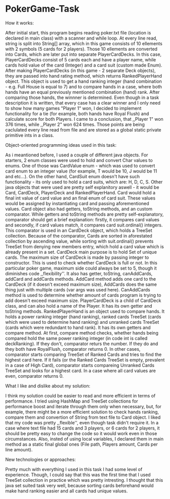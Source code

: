 # PokerGame-Task

How it works:

After initial start, this program begins reading poker.txt file (location is declared in main class) with a scanner and while loop. At every line read, string is split into String[] array, which in this game consists of 10 ellements with 2 symbols (5 cards for 2 players). Those 10 ellements are converted into Cards, which are later put into separate PlayerCardDecks. In this case, PlayerCardDecks consist of 5 cards each and have a player name, while cards hold value of the card (Integer) and a card suit (custom made Enum). After making PlayerCardDecks (in this game - 2 separate Deck objects), they are passed into hand rating method, which returns RankedPlayerHand object. This object is used to get a hand ranking integer (hand combination - e.g. Full House is equal to 7) and to compare hands in a case, where both hands have an equal previously mentioned combination (hand) rank. After comparing those hands, the winnner is determined. Even though in a task description it is written, that every case has a clear winner and I only need to show how many games "Player 1" won, I decided to implement functionality for a tie (for example, both hands have Royal Flush) and calculate score for both Players. I came to a conclusion, that ,,Player 1" won 376 times, while ,,Player 2" won 624 times. Those points are being caclulated every line read from file and are stored as a global static private primitive ints in a class.


Object-oriented programming ideas used in this task:

As i meantioned before, I used a couple of different java objects. For starters, 2 enum classes were used to hold and convert Char values to enums.
One of those was CardValue enum - which was used to convert card enum to an integer value (for example, T would be 10, J would be 11 and etc...). On the other hand, CardSuit enum doesn't have such functionality - its only used to hold a card suits, which are: H, D, C, S.
Other java objects that were used are pretty self explanitory aswell - it would be Card, CardDeck, PlayerDeck and RankedPlayerHand. 
Card would hold a final int value of card value and an final enum of card suit. These values would be assigned by instantiating card and passing aforementioned values. Card object also had getters, toString methods, and an custom comparator. While getters and toString methods are pretty self-explanatory, comparator should get a brief explanation: firstly, it compares card values and secondly, if card values match, it compares card suit.ordinal() integers. This comparator is used in an CardDeck object, which holds a TreeSet<Card> collection. Because of the comparator, Cards are sorted in aforestated collection by ascending value, while sorting with suit.ordinal() prevents TreeSet from denying new members entry, which hold a card value which is already present in a set.
CardDeck main purpose is to hold Set of unique cards. The maximum size of CardDeck is made by passing integer to constructor. This is used to check whether CardDeck is full or not. In this particular poker game, maximum side could always be set to 5, though it diminishes code ,,flexibility''. It also has getter, toString, canAddCards, addCard and addCards methods. AddCard method adds one card to the CardDeck (if it doesn't exceed maximum size), AddCards does the same thing just with multiple cards (var args was used here). CanAddCards method is used to determine whether amount of cards program is trying to add doesn't exceed maximum size.
PlayerCardDeck is a child of CardDeck class, and can also hold a name of the Player. It has its own getter and toString methods.
RankedPlayerHand is an object used to compare hands. It holds a power ranking integer (hand ranking), ranked cards TreeSet (cards which were used to determine hand ranking) and unranked cards TreeSet (cards which were redundant to hand rank). It has its own getters and compare method. At first, compare method checks, whether hands being compared hold the same power ranking integer (in code int is called deckRanking). If they don't, comparator returs the number. If they do and they both have RoyalFlush, comparator returns 0. In other cases, comparator starts comparing TreeSet of Ranked Cards and tries to find the highest card here. If it fails (or the Ranked Cards TreeSet is empty, prevalent in a case of High Card), comparator starts compareing Unranked Cards TreeSet and looks for a highest card. In a case where all card values are even, comparator returns 0.

  
What I like and dislike about my solution:

I think my solution could be easier to read and more efficient in terms of performance. I tried using HashMap and TreeSet collections for performance boost and iterate through them only when necessary, but, for example, there might be a more efficient solution to check hands ranking, compare them and convertion of String from text file to Card object.
I liked that my code was pretty ,,flexible'', even though task didn't require it. In a case where text file had 15 cards and 3 players, or 6 cards for 2 players, it should be pretty easy to change the code so it would work even in those circumstances. Also, insted of using local variables, I declared them in main method as a static final global ones (File path, Players amount, Cards per line amount).

  
New technologies or approaches:

Pretty much with everything I used in this task I had some level of experience. Though, I could say that this was the first time that I used TreeSet collection in practice which was pretty intresting. I thought that this java set suited task very well, because sorting cards beforehand would make hand ranking easier and all cards had unique values.
